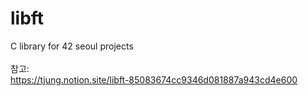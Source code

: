# libft
C library for 42 seoul projects
<br><br>
참고:<br> 
https://tjung.notion.site/libft-85083674cc9346d081887a943cd4e600
